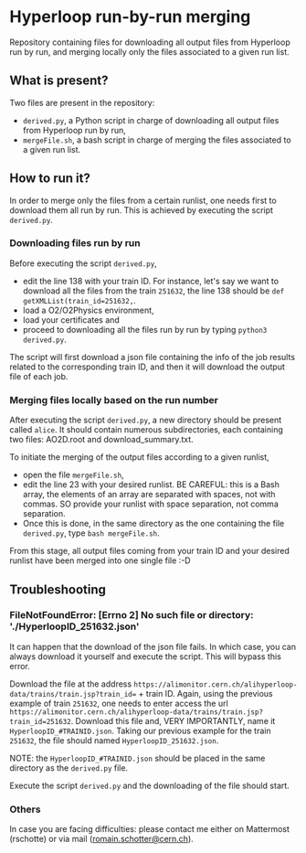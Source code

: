 # Hyperloop run-by-run merging

Repository containing files for downloading all output files from Hyperloop run by run, and merging locally only the files associated to a given run list.

## What is present?
Two files are present in the repository:
- `derived.py`, a Python script in charge of downloading all output files from Hyperloop run by run,
- `mergeFile.sh`, a bash script in charge of merging the files associated to a given run list.

## How to run it?

In order to merge only the files from a certain runlist, one needs first to download them all run by run. This is achieved by executing the script `derived.py`.

### Downloading files run by run
Before executing the script `derived.py`, 
- edit the line 138 with your train ID. For instance, let's say we want to download all the files from the train `251632`, the line 138 should be `def getXMLList(train_id=251632,`.
- load a O2/O2Physics environment,
- load your certificates and
- proceed to downloading all the files run by run by typing `python3 derived.py`.

The script will first download a json file containing the info of the job results related to the corresponding train ID, and then it will download the output file of each job.

### Merging files locally based on the run number
After executing the script `derived.py`, a new directory should be present called `alice`. It should contain numerous subdirectories, each containing two files: AO2D.root and download_summary.txt.

To initiate the merging of the output files according to a given runlist, 
- open the file `mergeFile.sh`,
- edit the line 23 with your desired runlist.
    BE CAREFUL: this is a Bash array, the elements of an array are separated with spaces, not with commas. SO provide your runlist with space separation, not comma separation.
- Once this is done, in the same directory as the one containing the file `derived.py`, type `bash mergeFile.sh`.

From this stage, all output files coming from your train ID and your desired runlist have been merged into one single file :-D

## Troubleshooting

### FileNotFoundError: [Errno 2] No such file or directory: \'./HyperloopID_251632.json\'
It can happen that the download of the json file fails. In which case, you can always download it yourself and execute the script. This will bypass this error.

Download the file at the address `https://alimonitor.cern.ch/alihyperloop-data/trains/train.jsp?train_id=` + train ID. Again, using the previous example of train `251632`, one needs to enter access the url `https://alimonitor.cern.ch/alihyperloop-data/trains/train.jsp?train_id=251632`. 
Download this file and, VERY IMPORTANTLY, name it `HyperloopID_#TRAINID.json`. Taking our previous example for the train `251632`, the file should named `HyperloopID_251632.json`.

NOTE: the `HyperloopID_#TRAINID.json` should be placed in the same directory as the `derived.py` file.

Execute the script `derived.py` and the downloading of the file should start.

### Others
In case you are facing difficulties: please contact me either on Mattermost (rschotte) or via mail (romain.schotter@cern.ch).
